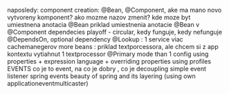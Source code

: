 naposledy:
component creation: @Bean, @Component, ake ma mano novo vytvoreny komponent?
ako mozme nazov zmenit? 
kde moze byt umiestnena anotacia @Bean
priklad umiestnenia anotacie @Bean v @Component
dependecies playoff - circular, kedy funguje, kedy nefunguje @DependsOn, optional dependency
@Lookup : 1 service viac cachemanegerov
more beans : priklad textporcessora, ale chcem si z app kontextu vytiahnut 1 textprocessor @Primary
mode than 1 config
using properties + expression language + overriding properties
using profiles
EVENTS
co je to event, na co je dobry , co je decoupling
simple event listener
spring events
beauty of spring and its layering (using own applicationeventmulticaster)